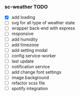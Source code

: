 ### sc-weather TODO
- [x] add loading
- [ ] svg for all type of weather state
- [ ] wrapper back-end with express
- [ ] responsive
- [ ] add humidity
- [ ] add timezone
- [ ] add setting modal
- [ ] config service-worker
- [ ] last update
- [ ] notification service
- [ ] add change font settings
- [ ] image background
- [ ] refactor scss file
- [ ] spotify integration
